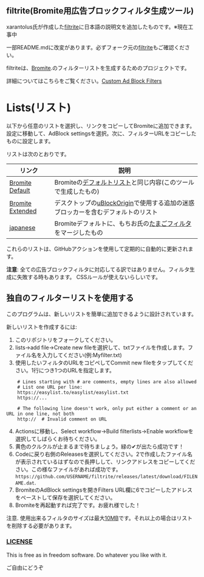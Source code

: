 ## filtrite(Bromite用広告ブロックフィルタ生成ツール)
xarantolus氏が作成した[filtrite](https://github.com/xarantolus/filtrite)に日本語の説明文を追加したものです。※現在工事中

一部README.mdに改変があります。必ずフォーク元の[filtrite](https://github.com/xarantolus/filtrite)もご確認ください。

filtriteは、[Bromite](https://www.bromite.org/).のフィルターリストを生成するためのプロジェクトです。

詳細についてはこちらをご覧ください。[Custom Ad Block Filters](https://www.bromite.org/custom-filters) 

# Lists(リスト)
以下から任意のリストを選択し、リンクをコピーしてBromiteに追加できます。 設定に移動して、AdBlock settingsを選択。次に、フィルターURLをコピーしたものに設定します。

リストは次のとおりです。


| リンク | 説明 |
| ------ | ------|
| [Bromite Default](https://github.com/mikadukiken/filtrite-japanese/releases/latest/download/bromite-default.dat) | Bromiteの[デフォルトリスト](https://github.com/bromite/filters)と同じ内容(このツールで生成したもの) |
| [Bromite Extended](https://github.com/mikadukiken/filtrite-japanese/releases/latest/download/bromite-extended.dat) | デスクトップの[uBlockOrigin](https://github.com/gorhill/uBlock)で使用する追加の迷惑ブロッカーを含むデフォルトのリスト |
| [japanese](https://github.com/mikadukiken/filtrite-japanese/releases/latest/download/bromite-default+tamago.dat) | Bromiteデフォルトに、もちお氏の[たまごフィルタ](https://raw.githubusercontent.com/eEIi0A5L/adblock_filter/master/tamago_filter.txt)をマージしたもの|

これらのリストは、GitHubアクションを使用して定期的に自動的に更新されます。

**注意**: 全ての広告ブロックフィルタに対応してる訳ではありません。フィルタ生成に失敗する時もあります。
CSSルールが使えないらしいです。


## 独自のフィルターリストを使用する
このプログラムは、新しいリストを簡単に追加できるように設計されています。

新しいリストを作成するには:

1. このリポジトリをフォークしてください。
2. lists→add file→Create new fileを選択して、txtファイルを作成します。ファイル名を入力してください(例:Myfilter.txt)
3. 使用したいフィルタのURLをコピペしてCommit new fileをタップしてください。1行につき1つのURLを指定します。
```
    # Lines starting with # are comments, empty lines are also allowed
    # List one URL per line:
    https://easylist.to/easylist/easylist.txt
    https://...

    # The following line doesn't work, only put either a comment or an URL in one line, not both
    http://  # Invalid comment on URL
 ```
4. Actionsに移動し、Select workflow→Build filterlists→Enable workflowを選択してしばらくお待ちください。
5. 黄色のクルクルが止まるまで待ちましょう。緑の✔が出たら成功です！
6. Codeに戻り右側のReleasesを選択してください。2で作成したファイル名が表示されているはずなので長押しして、リンクアドレスをコピーしてください。この様なファイルがあれば成功です。 `https://github.com/USERNAME/filtrite/releases/latest/download/FILENAME.dat`. 
7. BromiteのAdBlock settingsを開きFilters URL欄に6でコピーしたアドレスをペーストして保存を選択してください。
8. Bromiteを再起動すれば完了です。お疲れ様でした！

注意. 使用出来るフィルタのサイズは最大[10MB](https://github.com/bromite/bromite/blob/e5771ef891cf01dd5aeaaec5e092841929a9a541/build/patches/Bromite-AdBlockUpdaterService.patch#L1152-L1153)です。それ以上の場合はリストを削除する必要があります。
### [LICENSE](LICENSE)
This is free as in freedom software. Do whatever you like with it.

ご自由にどうぞ

